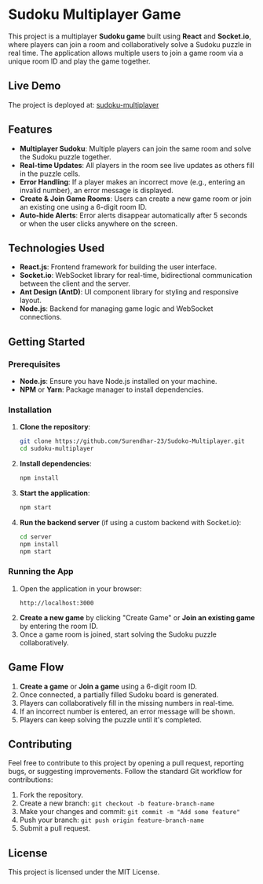 
# Sudoku Multiplayer Game

This project is a multiplayer **Sudoku game** built using **React** and **Socket.io**, where players can join a room and collaboratively solve a Sudoku puzzle in real time. The application allows multiple users to join a game room via a unique room ID and play the game together.

## Live Demo

The project is deployed at: [sudoku-multiplayer](https://sudoku-multiplayer.netlify.app)

## Features

- **Multiplayer Sudoku**: Multiple players can join the same room and solve the Sudoku puzzle together.
- **Real-time Updates**: All players in the room see live updates as others fill in the puzzle cells.
- **Error Handling**: If a player makes an incorrect move (e.g., entering an invalid number), an error message is displayed.
- **Create & Join Game Rooms**: Users can create a new game room or join an existing one using a 6-digit room ID.
- **Auto-hide Alerts**: Error alerts disappear automatically after 5 seconds or when the user clicks anywhere on the screen.

## Technologies Used

- **React.js**: Frontend framework for building the user interface.
- **Socket.io**: WebSocket library for real-time, bidirectional communication between the client and the server.
- **Ant Design (AntD)**: UI component library for styling and responsive layout.
- **Node.js**: Backend for managing game logic and WebSocket connections.

## Getting Started

### Prerequisites

- **Node.js**: Ensure you have Node.js installed on your machine.
- **NPM** or **Yarn**: Package manager to install dependencies.

### Installation

1. **Clone the repository**:
    ```bash
    git clone https://github.com/Surendhar-23/Sudoko-Multiplayer.git
    cd sudoku-multiplayer
    ```

2. **Install dependencies**:
    ```bash
    npm install
    ```

3. **Start the application**:
    ```bash
    npm start
    ```

4. **Run the backend server** (if using a custom backend with Socket.io):
    ```bash
    cd server
    npm install
    npm start
    ```

### Running the App

1. Open the application in your browser:
   ```
   http://localhost:3000
   ```
2. **Create a new game** by clicking "Create Game" or **Join an existing game** by entering the room ID.
3. Once a game room is joined, start solving the Sudoku puzzle collaboratively.

## Game Flow

1. **Create a game** or **Join a game** using a 6-digit room ID.
2. Once connected, a partially filled Sudoku board is generated.
3. Players can collaboratively fill in the missing numbers in real-time.
4. If an incorrect number is entered, an error message will be shown.
5. Players can keep solving the puzzle until it's completed.

## Contributing

Feel free to contribute to this project by opening a pull request, reporting bugs, or suggesting improvements. Follow the standard Git workflow for contributions:

1. Fork the repository.
2. Create a new branch: `git checkout -b feature-branch-name`
3. Make your changes and commit: `git commit -m "Add some feature"`
4. Push your branch: `git push origin feature-branch-name`
5. Submit a pull request.

## License

This project is licensed under the MIT License.
